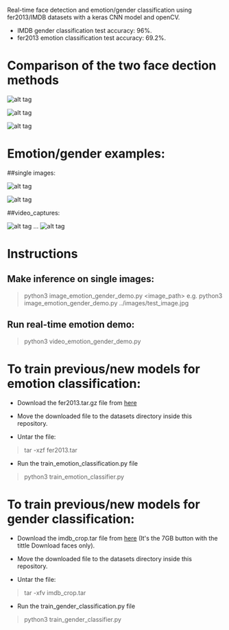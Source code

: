 
Real-time face detection and emotion/gender classification using fer2013/IMDB datasets with a keras CNN model and openCV.
* IMDB gender classification test accuracy: 96%.
* fer2013 emotion classification test accuracy: 69.2%.

# Comparison of the two face dection methods

![alt tag](images/test3.jpg)

![alt tag](images/test3_HarrClassifier.png)

![alt tag](images/test3_Mtcnn.png)


# Emotion/gender examples:

##single images:

![alt tag](images/test_image.jpg)

![alt tag](images/test_image_fer.png)

##video_captures:

![alt tag](images/1.png)
...
![alt tag](images/Multiperson.png)


# Instructions

## Make inference on single images:
> python3 image_emotion_gender_demo.py <image_path>
e.g.
> python3 image_emotion_gender_demo.py ../images/test_image.jpg

## Run real-time emotion demo:
> python3 video_emotion_gender_demo.py


# To train previous/new models for emotion classification:


* Download the fer2013.tar.gz file from [here](https://www.kaggle.com/c/challenges-in-representation-learning-facial-expression-recognition-challenge/data)

* Move the downloaded file to the datasets directory inside this repository.

* Untar the file:
> tar -xzf fer2013.tar

* Run the train_emotion_classification.py file
> python3 train_emotion_classifier.py

# To train previous/new models for gender classification:

* Download the imdb_crop.tar file from [here](https://data.vision.ee.ethz.ch/cvl/rrothe/imdb-wiki/) (It's the 7GB button with the tittle Download faces only).

* Move the downloaded file to the datasets directory inside this repository.

* Untar the file:
> tar -xfv imdb_crop.tar

* Run the train_gender_classification.py file
> python3 train_gender_classifier.py
